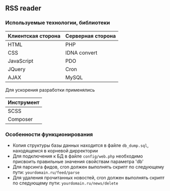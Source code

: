 ## RSS reader

### Используемые технологии, библиотеки

Клиентская сторона | Серверная сторона
-------------------|-------------------
HTML               | PHP
CSS                | IDNA convert
JavaScript         | PDO
JQuery             | Cron
AJAX               | MySQL

Для ускорения разработки применялиcь

Инструмент         |
-------------------|
SCSS               |
Composer		   |

### Особенности функционирования

* Копия структуры базы данных находится в файле `db_dump.sql`, находящемся в корневой дирректории
* Для подключения к БД в файле `config/web.php` необходимо присвоить правильные значения свойствам параметра 'db'
* Для парсинга фидов, cron должен выполнять скрипт по следующему пути: `yourdomain.ru/feed/parse`
* Для удаления прочитанных новостей, cron должен выполнять скрипт по следующему пути: `yourdomain.ru/news/delete`

